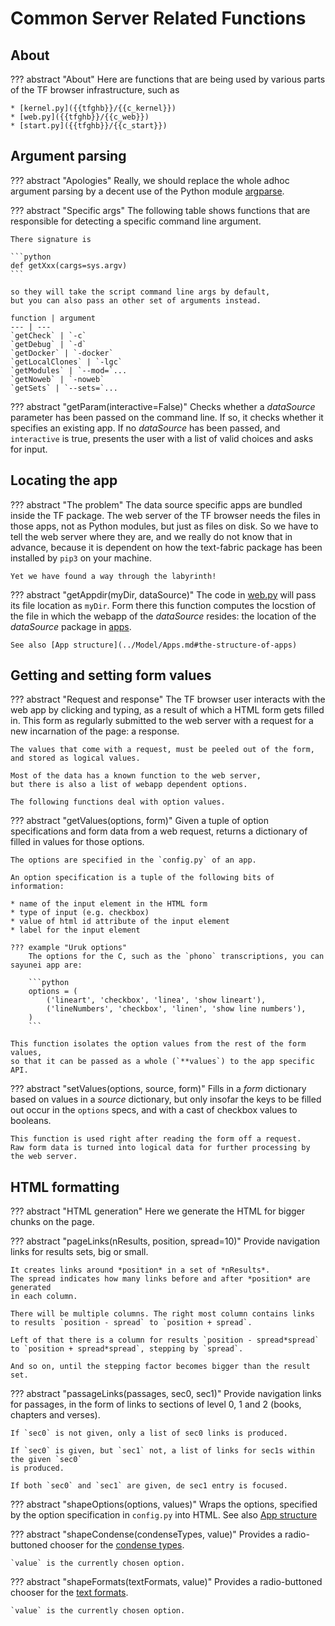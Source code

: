 # Common Server Related Functions

## About

??? abstract "About"
    Here are functions that are being used by various parts of the
    TF browser infrastructure, such as 

    * [kernel.py]({{tfghb}}/{{c_kernel}})
    * [web.py]({{tfghb}}/{{c_web}})
    * [start.py]({{tfghb}}/{{c_start}})

## Argument parsing

??? abstract "Apologies"
    Really, we should replace the whole adhoc argument parsing by a decent use
    of the Python module
    [argparse]({{python}}/library/argparse.html#module-argparse). 

??? abstract "Specific args"
    The following table shows functions that are responsible for
    detecting a specific command line argument.

    There signature is

    ```python
    def getXxx(cargs=sys.argv)
    ```

    so they will take the script command line args by default,
    but you can also pass an other set of arguments instead.

    function | argument
    --- | ---
    `getCheck` | `-c`
    `getDebug` | `-d`
    `getDocker` | `-docker`
    `getLocalClones` | `-lgc`
    `getModules` | `--mod=`...
    `getNoweb` | `-noweb`
    `getSets` | `--sets=`...


??? abstract "getParam(interactive=False)"
    Checks whether a *dataSource* parameter has been passed on the command line.
    If so, it checks whether it specifies an existing app.
    If no *dataSource* has been passed, and `interactive` is true,
    presents the user with a list of valid choices and asks for input.

## Locating the app

??? abstract "The problem"
    The data source specific apps are bundled inside the TF package.
    The web server of the TF browser needs the files in those apps,
    not as Python modules, but just as files on disk.
    So we have to tell the web server where they are, and we really do not know that
    in advance, because it is dependent on how the text-fabric package has been
    installed by `pip3` on your machine.

    Yet we have found a way through the labyrinth!

??? abstract "getAppdir(myDir, dataSource)"
    The code in
    [web.py]({{tfghb}}/{{c_web}})
    will pass its file location as `myDir`.
    Form there this function computes the locstion of the file in which
    the webapp of the *dataSource* resides: the location of the
    *dataSource* package in
    [apps]({{tfght}}/{{c_apps}}).

    See also [App structure](../Model/Apps.md#the-structure-of-apps)

## Getting and setting form values

??? abstract "Request and response"
    The TF browser user interacts with the web app by clicking and typing,
    as a result of which a HTML form gets filled in.
    This form as regularly submitted to the web server with a request
    for a new incarnation of the page: a response.

    The values that come with a request, must be peeled out of the form,
    and stored as logical values.

    Most of the data has a known function to the web server,
    but there is also a list of webapp dependent options.

    The following functions deal with option values.

??? abstract "getValues(options, form)"
    Given a tuple of option specifications and form data from a web request,
    returns a dictionary of filled in values for those options.

    The options are specified in the `config.py` of an app.

    An option specification is a tuple of the following bits of information:

    * name of the input element in the HTML form
    * type of input (e.g. checkbox)
    * value of html id attribute of the input element
    * label for the input element

    ??? example "Uruk options"
        The options for the C, such as the `phono` transcriptions, you can sayunei app are:

        ```python
        options = (
            ('lineart', 'checkbox', 'linea', 'show lineart'),
            ('lineNumbers', 'checkbox', 'linen', 'show line numbers'),
        )
        ```

    This function isolates the option values from the rest of the form values,
    so that it can be passed as a whole (`**values`) to the app specific API.

??? abstract "setValues(options, source, form)"
    Fills in a *form* dictionary based on values in a *source* dictionary,
    but only insofar the keys to be filled out occur in the `options` specs,
    and with a cast of checkbox values to booleans. 

    This function is used right after reading the form off a request.
    Raw form data is turned into logical data for further processing by the web server.

## HTML formatting

??? abstract "HTML generation"
    Here we generate the HTML for bigger chunks on the page.

??? abstract "pageLinks(nResults, position, spread=10)"
    Provide navigation links for results sets, big or small.

    It creates links around *position* in a set of *nResults*.
    The spread indicates how many links before and after *position* are generated
    in each column.

    There will be multiple columns. The right most column contains links
    to results `position - spread` to `position + spread`.

    Left of that there is a column for results `position - spread*spread`
    to `position + spread*spread`, stepping by `spread`.

    And so on, until the stepping factor becomes bigger than the result set.

??? abstract "passageLinks(passages, sec0, sec1)"
    Provide navigation links for passages,
    in the form of links to sections of level 0, 1 and 2 (books, chapters and verses).
    
    If `sec0` is not given, only a list of sec0 links is produced.

    If `sec0` is given, but `sec1` not, a list of links for sec1s within the given `sec0`
    is produced.
    
    If both `sec0` and `sec1` are given, de sec1 entry is focused. 

??? abstract "shapeOptions(options, values)"
    Wraps the options, specified by the option specification in `config.py`
    into HTML.
    See also [App structure](../Model/Apps.md#the-structure-of-apps)

??? abstract "shapeCondense(condenseTypes, value)"
    Provides a radio-buttoned chooser for the
    [condense types](../Kernel/#data-service-api).

    `value` is the currently chosen option.

??? abstract "shapeFormats(textFormats, value)"
    Provides a radio-buttoned chooser for the
    [text formats](../Kernel/#data-service-api).

    `value` is the currently chosen option.

